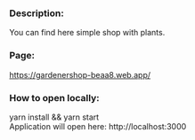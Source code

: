 ### Description:
You can find here simple shop with plants. 

### Page:
https://gardenershop-beaa8.web.app/

### How to open locally:
yarn install && yarn start  <br />
Application will open here: http://localhost:3000


